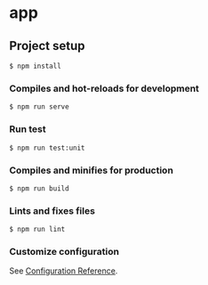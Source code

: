 # app

## Project setup

```
$ npm install
```

### Compiles and hot-reloads for development

```
$ npm run serve
```

### Run test

```
$ npm run test:unit
```

### Compiles and minifies for production

```
$ npm run build
```

### Lints and fixes files

```
$ npm run lint
```

### Customize configuration

See [Configuration Reference](https://cli.vuejs.org/config/).
